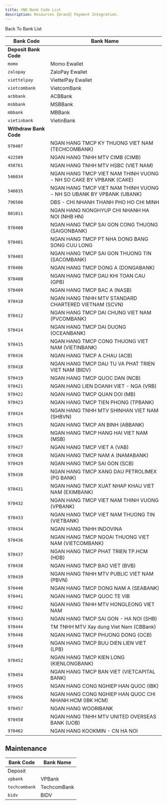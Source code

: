 ```yaml
---
title: VND Bank Code List
description: Resources {brand} Payment Integration. 
---
```


<x-button href="/docs/banks">Back To Bank List</x-button>

| Bank Code              | Bank Name                                                           |
| ---------------------- | ------------------------------------------------------------------- |
| **Deposit Bank Code**  |
| `momo`                 | Momo Ewallet                                                        |
| `zalopay`              | ZaloPay Ewallet                                                     |
| `viettelpay`           | ViettelPay Ewallet                                                  |
| `vietcombank`          | VietcomBank                                                         |
| `acbbank`              | ACBBank                                                             |
| `msbbank`              | MSBBank                                                             |
| `mbbank`               | MBBank                                                              |
| `vietinbank`           | VietinBank                                                          |
| **Withdraw Bank Code** |
| `970407`               | NGAN HANG TMCP KY THUONG VIET NAM (TECHCOMBANK)                     |
| `422589`               | NGAN HANG TNHH MTV CIMB (CIMB)                                      |
| `458761`               | NGAN HANG TNHH MTV HSBC (VIET NAM)                                  |
| `546034`               | NGAN HANG TMCP VIET NAM THINH VUONG - NH SO CAKE BY VPBANK (CAKE)   |
| `546035`               | NGAN HANG TMCP VIET NAM THINH VUONG - NH SO UBANK BY VPBANK (UBANK) |
| `796500`               | DBS - CHI NHANH THANH PHO HO CHI MINH                               |
| `801011`               | NGAN HANG NONGHYUP CHI NHANH HA NOI (NHB HN)                        |
| `970400`               | NGAN HANG TMCP SAI GON CONG THUONG (SAIGONBANK)                     |
| `970401`               | NGAN HANG TMCP PT NHA DONG BANG SONG CUU LONG                       |
| `970403`               | NGAN HANG TMCP SAI GON THUONG TIN (SACOMBANK)                       |
| `970406`               | NGAN HANG TMCP DONG A (DONGABANK)                                   |
| `970408`               | NGAN HANG TMCP DAU KHI TOAN CAU (GPB)                               |
| `970409`               | NGAN HANG TMCP BAC A (NASB)                                         |
| `970410`               | NGAN HANG TNHH MTV STANDARD CHARTERED VIETNAM (SCVN)                |
| `970412`               | NGAN HANG TMCP DAI CHUNG VIET NAM (PVCOMBANK)                       |
| `970414`               | NGAN HANG TMCP DAI DUONG (OCEANBANK)                                |
| `970415`               | NGAN HANG TMCP CONG THUONG VIET NAM (VIETINBANK)                    |
| `970416`               | NGAN HANG TMCP A CHAU (ACB)                                         |
| `970418`               | NGAN HANG TMCP DAU TU VA PHAT TRIEN VIET NAM (BIDV)                 |
| `970419`               | NGAN HANG TMCP QUOC DAN (NCB)                                       |
| `970421`               | NGAN HANG LIEN DOANH VIET - NGA (VRB)                               |
| `970422`               | NGAN HANG TMCP QUAN DOI (MB)                                        |
| `970423`               | NGAN HANG TMCP TIEN PHONG (TPBANK)                                  |
| `970424`               | NGAN HANG TNHH MTV SHINHAN VIET NAM (SHBVN)                         |
| `970425`               | NGAN HANG TMCP AN BINH (ABBANK)                                     |
| `970426`               | NGAN HANG TMCP HANG HAI VIET NAM (MSB)                              |
| `970427`               | NGAN HANG TMCP VIET A (VAB)                                         |
| `970428`               | NGAN HANG TMCP NAM A (NAMABANK)                                     |
| `970429`               | NGAN HANG TMCP SAI GON (SCB)                                        |
| `970430`               | NGAN HANG TMCP XANG DAU PETROLIMEX (PG BANK)                        |
| `970431`               | NGAN HANG TMCP XUAT NHAP KHAU VIET NAM (EXIMBANK)                   |
| `970432`               | NGAN HANG TMCP VIET NAM THINH VUONG (VPBANK)                        |
| `970433`               | NGAN HANG TMCP VIET NAM THUONG TIN (VIETBANK)                       |
| `970434`               | NGAN HANG TNHH INDOVINA                                             |
| `970436`               | NGAN HANG TMCP NGOAI THUONG VIET NAM (VIETCOMBANK)                  |
| `970437`               | NGAN HANG TMCP PHAT TRIEN TP.HCM (HDB)                              |
| `970438`               | NGAN HANG TMCP BAO VIET (BVB)                                       |
| `970439`               | NGAN HANG TNHH MTV PUBLIC VIET NAM (PBVN)                           |
| `970440`               | NGAN HANG TMCP DONG NAM A (SEABANK)                                 |
| `970441`               | NGAN HANG TMCP QUOC TE VIB                                          |
| `970442`               | NGAN HANG TNHH MTV HONGLEONG VIET NAM                               |
| `970443`               | NGAN HANG TMCP SAI GON - HA NOI (SHB)                               |
| `970444`               | TM TNHH MTV Xay dung Viet Nam (CBBank)                              |
| `970448`               | NGAN HANG TMCP PHUONG DONG (OCB)                                    |
| `970449`               | NGAN HANG TMCP BUU DIEN LIEN VIET (LPB)                             |
| `970452`               | NGAN HANG TMCP KIEN LONG (KIENLONGBANK)                             |
| `970454`               | NGAN HANG TMCP BAN VIET (VIETCAPITAL BANK)                          |
| `970455`               | NGAN HANG CONG NGHIEP HAN QUOC (IBK)                                |
| `970456`               | NGAN HANG CONG NGHIEP HAN QUOC CHI NHANH HCM (IBK HCM)              |
| `970457`               | NGAN HANG WOORIBANK                                                 |
| `970458`               | NGAN HANG TNHH MTV UNITED OVERSEAS BANK (UOB)                       |
| `970462`               | NGAN HANG KOOKMIN - CN HA NOI                                       |

## Maintenance

| Bank Code     | Bank Name   |
| ------------- | ----------- |
| Deposit       |
| `vpbank`      | VPBank      |
| `techcombank` | TechcomBank |
| `bidv`        | BIDV        |
